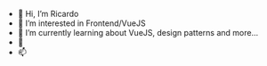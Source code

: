 - 👋 Hi, I’m Ricardo
- 👀 I’m interested in Frontend/VueJS
- 🌱 I’m currently learning about VueJS, design patterns and more...
- 💞️
- 📫 

<!---
rych182/rych182 is a ✨ special ✨ repository because its `README.md` (this file) appears on your GitHub profile.
You can click the Preview link to take a look at your changes.
--->
